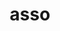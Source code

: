 ---
title: "asso"
domain: "domain"
adress: "adress"
description: "description"
photo: ""
important: true
---
